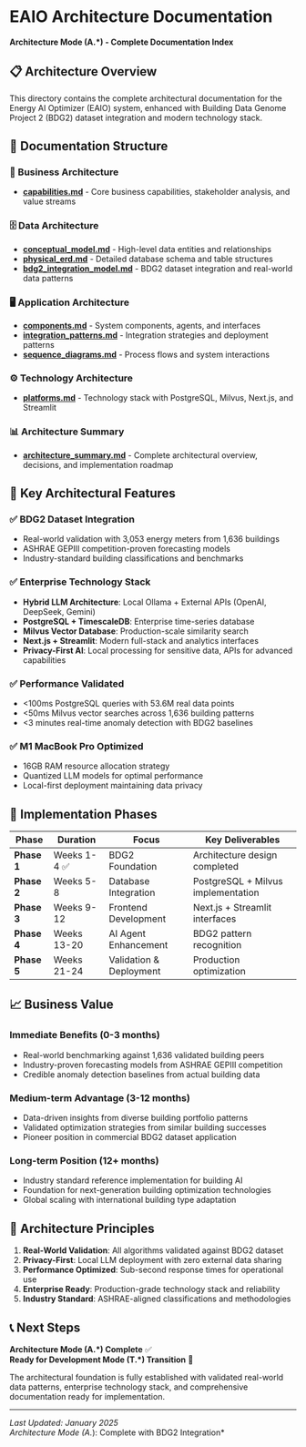 # EAIO Architecture Documentation
**Architecture Mode (A.*) - Complete Documentation Index**

## 📋 Architecture Overview

This directory contains the complete architectural documentation for the Energy AI Optimizer (EAIO) system, enhanced with Building Data Genome Project 2 (BDG2) dataset integration and modern technology stack.

## 📂 Documentation Structure

### 🏢 Business Architecture
- **[capabilities.md](./business/capabilities.md)** - Core business capabilities, stakeholder analysis, and value streams

### 🗄️ Data Architecture  
- **[conceptual_model.md](./data/conceptual_model.md)** - High-level data entities and relationships
- **[physical_erd.md](./data/physical_erd.md)** - Detailed database schema and table structures
- **[bdg2_integration_model.md](./data/bdg2_integration_model.md)** - BDG2 dataset integration and real-world data patterns

### 🖥️ Application Architecture
- **[components.md](./application/components.md)** - System components, agents, and interfaces
- **[integration_patterns.md](./application/integration_patterns.md)** - Integration strategies and deployment patterns
- **[sequence_diagrams.md](./application/sequence_diagrams.md)** - Process flows and system interactions

### ⚙️ Technology Architecture
- **[platforms.md](./technology/platforms.md)** - Technology stack with PostgreSQL, Milvus, Next.js, and Streamlit

### 📊 Architecture Summary
- **[architecture_summary.md](./architecture_summary.md)** - Complete architectural overview, decisions, and implementation roadmap

## 🎯 Key Architectural Features

### ✅ **BDG2 Dataset Integration**
- Real-world validation with 3,053 energy meters from 1,636 buildings
- ASHRAE GEPIII competition-proven forecasting models
- Industry-standard building classifications and benchmarks

### ✅ **Enterprise Technology Stack** 
- **Hybrid LLM Architecture**: Local Ollama + External APIs (OpenAI, DeepSeek, Gemini)
- **PostgreSQL + TimescaleDB**: Enterprise time-series database
- **Milvus Vector Database**: Production-scale similarity search
- **Next.js + Streamlit**: Modern full-stack and analytics interfaces
- **Privacy-First AI**: Local processing for sensitive data, APIs for advanced capabilities

### ✅ **Performance Validated**
- <100ms PostgreSQL queries with 53.6M real data points
- <50ms Milvus vector searches across 1,636 building patterns
- <3 minutes real-time anomaly detection with BDG2 baselines

### ✅ **M1 MacBook Pro Optimized**
- 16GB RAM resource allocation strategy
- Quantized LLM models for optimal performance
- Local-first deployment maintaining data privacy

## 🔄 Implementation Phases

| Phase | Duration | Focus | Key Deliverables |
|-------|----------|--------|------------------|
| **Phase 1** | Weeks 1-4 ✅ | BDG2 Foundation | Architecture design completed |
| **Phase 2** | Weeks 5-8 | Database Integration | PostgreSQL + Milvus implementation |
| **Phase 3** | Weeks 9-12 | Frontend Development | Next.js + Streamlit interfaces |
| **Phase 4** | Weeks 13-20 | AI Agent Enhancement | BDG2 pattern recognition |
| **Phase 5** | Weeks 21-24 | Validation & Deployment | Production optimization |

## 📈 Business Value

### **Immediate Benefits (0-3 months)**
- Real-world benchmarking against 1,636 validated building peers
- Industry-proven forecasting models from ASHRAE GEPIII competition
- Credible anomaly detection baselines from actual building data

### **Medium-term Advantage (3-12 months)**
- Data-driven insights from diverse building portfolio patterns
- Validated optimization strategies from similar building successes
- Pioneer position in commercial BDG2 dataset application

### **Long-term Position (12+ months)**
- Industry standard reference implementation for building AI
- Foundation for next-generation building optimization technologies
- Global scaling with international building type adaptation

## 🎯 Architecture Principles

1. **Real-World Validation**: All algorithms validated against BDG2 dataset
2. **Privacy-First**: Local LLM deployment with zero external data sharing
3. **Performance Optimized**: Sub-second response times for operational use
4. **Enterprise Ready**: Production-grade technology stack and reliability
5. **Industry Standard**: ASHRAE-aligned classifications and methodologies

## 📞 Next Steps

**Architecture Mode (A.*) Complete** ✅  
**Ready for Development Mode (T.*) Transition** 🚀

The architectural foundation is fully established with validated real-world data patterns, enterprise technology stack, and comprehensive documentation ready for implementation.

---

*Last Updated: January 2025*  
*Architecture Mode (A.*): Complete with BDG2 Integration* 